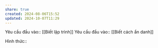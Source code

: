 ```yaml
---
share: true
created: 2024-08-06T15:52
updated: 2024-10-07T11:29
---
```

Yêu cầu đầu vào:: [[Biết lập trình]]
Yêu cầu đầu vào:: [[Biết cách ẩn danh]]

Hình thức::